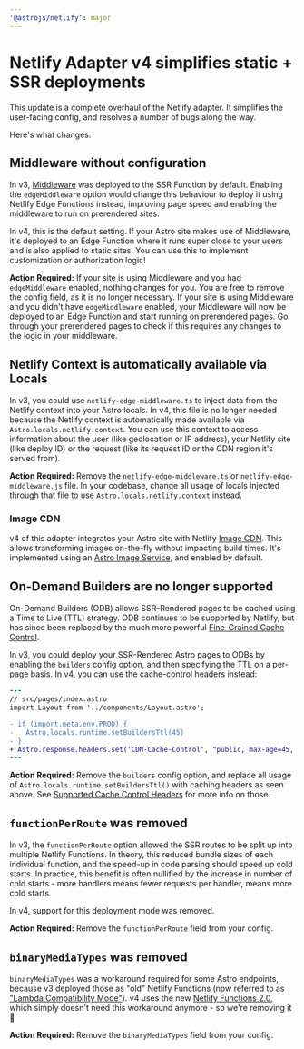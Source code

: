 ```yaml
---
'@astrojs/netlify': major
---
```


# Netlify Adapter v4 simplifies static + SSR deployments

This update is a complete overhaul of the Netlify adapter.
It simplifies the user-facing config, and resolves a number of bugs along the way.

Here's what changes:

## Middleware without configuration

In v3, [Middleware](https://docs.astro.build/en/guides/middleware/) was deployed to the SSR Function by default.
Enabling the `edgeMiddleware` option would change this behaviour to deploy it using Netlify Edge Functions instead, improving
page speed and enabling the middleware to run on prerendered sites.

In v4, this is the default setting.
If your Astro site makes use of Middleware,
it's deployed to an Edge Function where it runs super close to your users and is also applied to static sites.
You can use this to implement customization or authorization logic!

**Action Required:**
If your site is using Middleware and you had `edgeMiddleware` enabled, nothing changes for you. You are free to remove the config field, as it is no longer necessary.
If your site is using Middleware and you didn't have `edgeMiddleware` enabled, your Middleware will now be deployed to an Edge Function and start running on prerendered pages. Go through your prerendered pages to check if this requires any changes to the logic in your middleware.

## Netlify Context is automatically available via Locals

In v3, you could use `netlify-edge-middleware.ts` to inject data from the Netlify context into your Astro locals.
In v4, this file is no longer needed because the Netlify context is automatically made available via `Astro.locals.netlify.context`.
You can use this context to access information about the user (like geolocation or IP address), your Netlify site (like deploy ID) or the request (like its request ID or the CDN region it's served from).

**Action Required:**
Remove the `netlify-edge-middleware.ts` or `netlify-edge-middleware.js` file.
In your codebase, change all usage of locals injected through that file to use `Astro.locals.netlify.context` instead.

### Image CDN

v4 of this adapter integrates your Astro site with Netlify [Image CDN](https://docs.netlify.com/image-cdn/overview/).
This allows transforming images on-the-fly without impacting build times.
It's implemented using an [Astro Image Service](https://docs.astro.build/en/reference/image-service-reference/), and enabled by default.

## On-Demand Builders are no longer supported

On-Demand Builders (ODB) allows SSR-Rendered pages to be cached using a Time to Live (TTL) strategy.
ODB continues to be supported by Netlify, but has since been replaced by the much more powerful
[Fine-Grained Cache Control](https://www.netlify.com/blog/swr-and-fine-grained-cache-control).

In v3, you could deploy your SSR-Rendered Astro pages to ODBs by enabling the `builders` config option,
and then specifying the TTL on a per-page basis.
In v4, you can use the cache-control headers instead:

```diff lang="astro"
---
// src/pages/index.astro
import Layout from '../components/Layout.astro';

- if (import.meta.env.PROD) {
-   Astro.locals.runtime.setBuildersTtl(45)
- }
+ Astro.response.headers.set('CDN-Cache-Control', "public, max-age=45, must-revalidate")
---
```

**Action Required:**
Remove the `builders` config option, and replace all usage of `Astro.locals.runtime.setBuildersTtl()`
with caching headers as seen above.
See [Supported Cache Control Headers](https://docs.netlify.com/platform/caching/#supported-cache-control-headers) for more info on those.

## `functionPerRoute` was removed

In v3, the `functionPerRoute` option allowed the SSR routes to be split up into multiple Netlify Functions.
In theory, this reduced bundle sizes of each individual function, and the speed-up in code parsing should speed up cold starts.
In practice, this benefit is often nullified by the increase in number of cold starts - more handlers means fewer requests per handler, means more cold starts.

In v4, support for this deployment mode was removed.

**Action Required:**
Remove the `functionPerRoute` field from your config.

## `binaryMediaTypes` was removed

`binaryMediaTypes` was a workaround required for some Astro endpoints, because v3 deployed those as "old" Netlify Functions (now referred to as ["Lambda Compatibility Mode"](https://docs.netlify.com/functions/lambda-compatibility)).
v4 uses the new [Netlify Functions 2.0](https://www.netlify.com/blog/introducing-netlify-functions-2-0/), which simply doesn't need this workaround anymore - so we're removing it 🎉

**Action Required:**
Remove the `binaryMediaTypes` field from your config.
